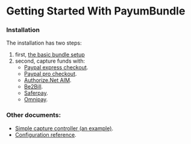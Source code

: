 Getting Started With PayumBundle
================================

### Installation

The installation has two steps:

1. first, [the basic bundle setup](basic_setup.md)
2. second, capture funds with: 
    * [Paypal express checkout](capture_funds_with_paypal_express_checkout.md).
    * [Paypal pro checkout](capture_funds_with_paypal_pro_checkout.md).
    * [Authorize.Net AIM](capture_funds_with_authorize_net_aim.md).
    * [Be2Bill](capture_funds_with_be2bill.md).
    * [Saferpay](capture_funds_with_saferpay.md).
    * [Omnipay](capture_funds_with_ominpay.md).

### Other documents:

* [Simple capture controller (an example)](capture_simple_controller.md).
* [Configuration reference](configuration_reference.md).
